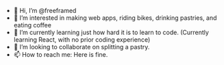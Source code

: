 - 👋 Hi, I’m @freeframed
- 👀 I’m interested in making web apps, riding bikes, drinking pastries, and eating coffee
- 🌱 I’m currently learning just how hard it is to learn to code. (Currently learning React, with no prior coding experience)
- 💞️ I’m looking to collaborate on splitting a pastry.
- 📫 How to reach me: Here is fine. 

<!---
freeframed/freeframed is a ✨ special ✨ repository because its `README.md` (this file) appears on your GitHub profile.
You can click the Preview link to take a look at your changes.
--->
